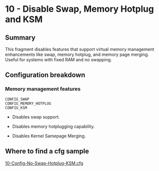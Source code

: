 # 10 - Disable Swap, Memory Hotplug and KSM

## Summary

This fragment disables features that support virtual memory management enhancements like swap, memory hotplug, and memory page merging. Useful for systems with fixed RAM and no swapping.

## Configuration breakdown

### Memory management features

```none
CONFIG_SWAP
CONFIG_MEMORY_HOTPLUG
CONFIG_KSM
```

* Disables swap support.

* Disables memory hotplugging capability.

* Disables Kernel Samepage Merging.

## Where to find a cfg sample

[10-Config-No-Swap-Hotplug-KSM.cfg](https://raw.githubusercontent.com/redpesk-devtools/kernel-config-optimization/refs/heads/master/beagle-board/6.6.32/packaging/10-Config-No-Swap-Hotplug-KSM.cfg)
